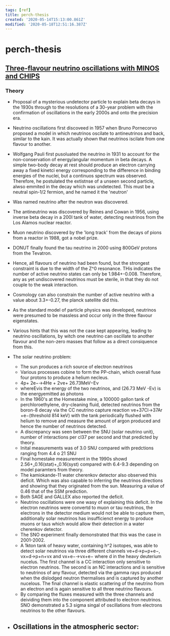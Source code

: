 ```yaml
---
tags: [ref]
title: perch-thesis
created: '2020-05-14T15:13:00.861Z'
modified: '2020-05-18T12:51:16.387Z'
---
```


# perch-thesis

## [Three-flavour neutrino oscillations with MINOS and CHIPS](https://discovery.ucl.ac.uk/id/eprint/1551615/1/Perch_ID_thesis.pdf)

### Theory

- Proposal of a mysterious undetector particle to explain beta decays in the 1930s through to the resolutions of a 30-year problem with the confirmation of oscillations in the early 2000s and onto the precision era.
- Neutrino oscillations first discoveed in 1957 when Bruno Pornecorvo proposed a model in which neutrinos oscilate to antineutrinos and back, similar to the kain. It was actually shown that neutrinos iscilate from one flavour to another. 
- Wolfgang Pauli first pusoluated the neutrino in 1931 to account for the non-conservation of energy/angular momentum in beta decays. A simple two-body decay at rest should produce an electron carrying away a fixed kinetci energy corresponding to the difference in binding energies of the nuclei, but a continuos spectrum was observed. Therefore, he postulated the extistnse of a unseen second particle, alwso emmited in the decay which was undetected. This must be a neutral spin-1/2 fermion, and he named it the 'neutron'
- Was named neutrino after the neutron was discovered.
- The antineutrino was discovered by Reines and Cowan in 1956, using inverse beta decay in a 200l tank of water, detecting neutrinos from the Los Alamos nuclear reactor.
- Muon neutrino discovered by the 'long track' from the decays of pions from a reactor in 1988, got a nobel prize.
- DONUT finally found the tau neutrino in 2000 using 800GeV protons from the Tevatron.
- Hence, all flavours of neutrino had been found, but the strongest constraint is due to the width of the Z^0 resonance. THis indicates the number of active neutrino states can only be 1.984+-0.008. Therefore, any as yet undiscovered neutrinos must be sterile, in that they do not couple to the weak interaction. 
- Cosmology can also constrain the number of active neutrino with a value about 3.3+-0.27, the planck satellite did this.

- As the standard model of particle physics was developed, neutrinos were presumed to be massless and occur only in the three flavour eigenstates.
- Various hints that this was not the case kept appearing, leading to neutrino oscillations, by witch one neutrino can oscillate to another flavour and the non-zero masses that follow as a direct consiquence from this.
- The solar neutrino problem:
  - The sun produces a rich source of electron neutrinos
  - Various processes cobine to form the PP-chain, which overall fuse four protons to produce a helium necleus. 
  - 4p+ 2e−→4He + 2νe+ 26.73MeV−Eν
  - whereEνis the energy of the two neutrinos, and (26.73 MeV -Eν) is the energyemitted as photons
  - In the 1960's at the Homestake mine, a 100000 gallon tank of perchloroethylene, dry-cleaning fluid, detected neutrinos from the boron-8 decay via the CC neutrino capture reaction νe+37Cl→37Ar +e−(threshold 814 keV) with the tank periodically flushed with helium to remove and measure the amount of argon produced and hence the number of neutrinos detected.
  - A discrepancy was seen between the SNU (solar neutrino unit), number of interactions per cl37 per second and that predicted by theory. 
  - Inital measurements was of 3.0 SNU compared with predctions ranging from 4.4 o 21 SNU
  - Final homestake measurement in the 1990s showd 2.56+_0.16(stat)+_0.16(syst) compared with 6.4-9.3 depending on model paramters from theory.
  - The kamiokande-11 water cherenkov detector also observed this deficit. Which was also capable to inferring the neutrinos directions and showing that they originated from the sun. Measuring a value of 0.46 that of the SSM prediction. 
  - Both SAGE and GALLEX also reported the deficit.
  - Neutrino oscillations were one wasy of explaining this deficit. In the electron neutrinos were convertd to muon or tau neutrinos, the electrons in the detector medium would not be able to capture them, additionally solar neutrinos has insufficienct energy to produce muons or taus which would allow their detection in a water cherenkov detector. 
  - The SNO experiment finally demonstrated that this was the case in 2001-2002. 
  - A 1kton tank of heavy water, containing h^2 isotopes, was able to detect solar neutrinos via three different channels νe+d→p+p+e−, νx+d→p+n+νx and νx+e−→νx+e− where d in the heavy deuterium nucelus. The first channel is a CC interaction only sensitive to electron neutrinos. The second is an NC interactions and is sensitive to neutrinos of any flavour, detected via the gamma rays produced when the dislodged neutron thermalises and is captured by another nucelous. The final channel is elastic scattering of the neutrino from an electron and is again sensitive to all three neutrino flavours.
  - By comparing the fluxes measured with the three channels and deividing them into the component attributed to electron neutrinos. SNO demonstrated a 5.3 sigma singal of oscillations from electrons neutrinos to the other flavours.
- Oscillations in the atmospheric sector:
  - 
